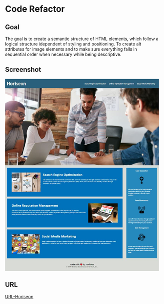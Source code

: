 # Code Refactor
## Goal
The goal is to create a semantic structure of HTML elements, which follow a logical structure idependent of styling and positioning.  To create alt attributes for image elements and to make sure everything falls in sequential order when necessary while being descriptive. 
## Screenshot
![Screenshot](https://github.com/JoeHertig/code-refactor/blob/main/Develop/assets/images/Screenshot.JPG)
## URL
[URL-Horiseon](file:///C:/Users/Joe/Desktop/projects/challenge/code-refactor/Develop/index.html)
